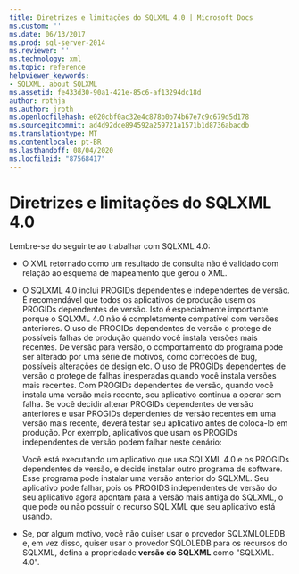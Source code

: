 ```yaml
---
title: Diretrizes e limitações do SQLXML 4,0 | Microsoft Docs
ms.custom: ''
ms.date: 06/13/2017
ms.prod: sql-server-2014
ms.reviewer: ''
ms.technology: xml
ms.topic: reference
helpviewer_keywords:
- SQLXML, about SQLXML
ms.assetid: fe433d30-90a1-421e-85c6-af13294dc18d
author: rothja
ms.author: jroth
ms.openlocfilehash: e020cbf0ac32e4c878b0b74b67e7c9c679d5d178
ms.sourcegitcommit: ad4d92dce894592a259721a1571b1d8736abacdb
ms.translationtype: MT
ms.contentlocale: pt-BR
ms.lasthandoff: 08/04/2020
ms.locfileid: "87568417"
---
```

# <a name="guidelines-and-limitations-of-sqlxml-40"></a>Diretrizes e limitações do SQLXML 4.0
  Lembre-se do seguinte ao trabalhar com SQLXML 4.0:  
  
-   O XML retornado como um resultado de consulta não é validado com relação ao esquema de mapeamento que gerou o XML.  
  
-   O SQLXML 4.0 inclui PROGIDs dependentes e independentes de versão. É recomendável que todos os aplicativos de produção usem os PROGIDs dependentes de versão. Isto é especialmente importante porque o SQLXML 4.0 não é completamente compatível com versões anteriores. O uso de PROGIDs dependentes de versão o protege de possíveis falhas de produção quando você instala versões mais recentes. De versão para versão, o comportamento do programa pode ser alterado por uma série de motivos, como correções de bug, possíveis alterações de design etc. O uso de PROGIDs dependentes de versão o protege de falhas inesperadas quando você instala versões mais recentes. Com PROGIDs dependentes de versão, quando você instala uma versão mais recente, seu aplicativo continua a operar sem falha. Se você decidir alterar PROGIDs dependentes de versão anteriores e usar PROGIDs dependentes de versão recentes em uma versão mais recente, deverá testar seu aplicativo antes de colocá-lo em produção. Por exemplo, aplicativos que usam os PROGIDs independentes de versão podem falhar neste cenário:  
  
     Você está executando um aplicativo que usa SQLXML 4.0 e os PROGIDs dependentes de versão, e decide instalar outro programa de software. Esse programa pode instalar uma versão anterior do SQLXML. Seu aplicativo pode falhar, pois os PROGIDS independentes de versão do seu aplicativo agora apontam para a versão mais antiga do SQLXML, o que pode ou não possuir o recurso SQL XML que seu aplicativo está usando.  
  
-   Se, por algum motivo, você não quiser usar o provedor SQLXMLOLEDB e, em vez disso, quiser usar o provedor SQLOLEDB para os recursos do SQLXML, defina a propriedade **versão do SQLXML** como "SQLXML. 4.0".  
  
  
